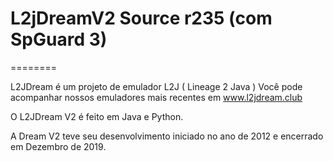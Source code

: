 # L2jDreamV2 Source r235 (com SpGuard 3)

========

L2JDream é um projeto de emulador L2J ( Lineage 2 Java ) 
Você pode acompanhar nossos emuladores mais recentes em www.l2jdream.club

O L2JDream V2 é feito em Java e Python. 

A Dream V2 teve seu desenvolvimento iniciado no ano de 2012 e encerrado em Dezembro de 2019.
